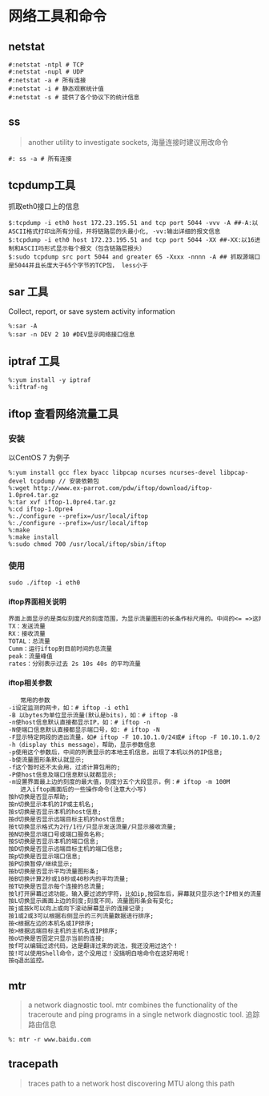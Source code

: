 # 网络工具和命令

## netstat
```shell
#:netstat -ntpl # TCP
#:netstat -nupl # UDP
#:netstat -a # 所有连接
#:netstat -i # 静态观察统计值
#:netstat -s # 提供了各个协议下的统计信息
```

## ss
>another utility to investigate sockets, 海量连接时建议用改命令
```shell
#: ss -a # 所有连接
```

## tcpdump工具
抓取eth0接口上的信息
```shell
$:tcpdump -i eth0 host 172.23.195.51 and tcp port 5044 -vvv -A ##-A:以ASCII格式打印出所有分组，并将链路层的头最小化, -vv:输出详细的报文信息
$:tcpdump -i eth0 host 172.23.195.51 and tcp port 5044 -XX ##-XX:以16进制和ASCII吗形式显示每个报文（包含链路层报头）
$:sudo tcpdump src port 5044 and greater 65 -Xxxx -nnnn -A ## 抓取源端口是5044并且长度大于65个字节的TCP包， less小于
```

## sar 工具
Collect, report, or save system activity information
```shell
%:sar -A
%:sar -n DEV 2 10 #DEV显示网络接口信息 
```

## iptraf 工具

```shell
%:yum install -y iptraf 
%:iftraf-ng 

```

## iftop 查看网络流量工具

### 安装
以CentOS 7 为例子

```shell 
%:yum install gcc flex byacc libpcap ncurses ncurses-devel libpcap-devel tcpdump // 安装依赖包
%:wget http://www.ex-parrot.com/pdw/iftop/download/iftop-1.0pre4.tar.gz
%:tar xvf iftop-1.0pre4.tar.gz
%:cd iftop-1.0pre4
%:./configure --prefix=/usr/local/iftop
%:./configure --prefix=/usr/local/iftop
%:make
%:make install
%:sudo chmod 700 /usr/local/iftop/sbin/iftop
```

### 使用

```shell
sudo ./iftop -i eth0
```

#### iftop界面相关说明
```txt
界面上面显示的是类似刻度尺的刻度范围，为显示流量图形的长条作标尺用的。中间的<= =>这两个左右箭头，表示的是流量的方向。
TX：发送流量
RX：接收流量
TOTAL：总流量
Cumm：运行iftop到目前时间的总流量
peak：流量峰值
rates：分别表示过去 2s 10s 40s 的平均流量
```

#### iftop相关参数
```txt
　　常用的参数
-i设定监测的网卡，如：# iftop -i eth1
-B 以bytes为单位显示流量(默认是bits)，如：# iftop -B
-n使host信息默认直接都显示IP，如：# iftop -n
-N使端口信息默认直接都显示端口号，如: # iftop -N
-F显示特定网段的进出流量，如# iftop -F 10.10.1.0/24或# iftop -F 10.10.1.0/255.255.255.0
-h（display this message），帮助，显示参数信息
-p使用这个参数后，中间的列表显示的本地主机信息，出现了本机以外的IP信息;
-b使流量图形条默认就显示;
-f这个暂时还不太会用，过滤计算包用的;
-P使host信息及端口信息默认就都显示;
-m设置界面最上边的刻度的最大值，刻度分五个大段显示，例：# iftop -m 100M
　　进入iftop画面后的一些操作命令(注意大小写)
按h切换是否显示帮助;
按n切换显示本机的IP或主机名;
按s切换是否显示本机的host信息;
按d切换是否显示远端目标主机的host信息;
按t切换显示格式为2行/1行/只显示发送流量/只显示接收流量;
按N切换显示端口号或端口服务名称;
按S切换是否显示本机的端口信息;
按D切换是否显示远端目标主机的端口信息;
按p切换是否显示端口信息;
按P切换暂停/继续显示;
按b切换是否显示平均流量图形条;
按B切换计算2秒或10秒或40秒内的平均流量;
按T切换是否显示每个连接的总流量;
按l打开屏幕过滤功能，输入要过滤的字符，比如ip,按回车后，屏幕就只显示这个IP相关的流量信息;
按L切换显示画面上边的刻度;刻度不同，流量图形条会有变化;
按j或按k可以向上或向下滚动屏幕显示的连接记录;
按1或2或3可以根据右侧显示的三列流量数据进行排序;
按<根据左边的本机名或IP排序;
按>根据远端目标主机的主机名或IP排序;
按o切换是否固定只显示当前的连接;
按f可以编辑过滤代码，这是翻译过来的说法，我还没用过这个！
按!可以使用Shell命令，这个没用过！没搞明白啥命令在这好用呢！
按q退出监控。
```

## mtr
> a network diagnostic tool. mtr combines the functionality of the traceroute and ping programs in a single network diagnostic tool.
> 追踪路由信息

```shell
%: mtr -r www.baidu.com
```

## tracepath
> traces path to a network host discovering MTU along this path